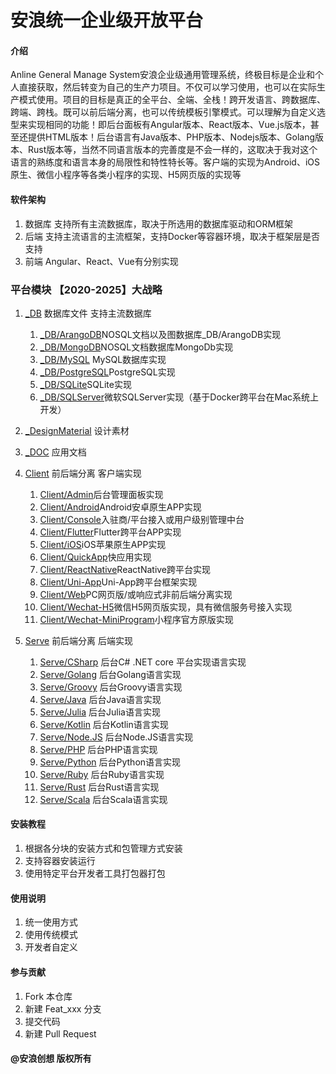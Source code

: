 # 安浪统一企业级开放平台

#### 介绍
Anline General Manage System安浪企业级通用管理系统，终极目标是企业和个人直接获取，然后转变为自己的生产力项目。不仅可以学习使用，也可以在实际生产模式使用。项目的目标是真正的全平台、全端、全栈！跨开发语言、跨数据库、跨端、跨栈。既可以前后端分离，也可以传统模板引擎模式。可以理解为自定义选型来实现相同的功能！即后台面板有Angular版本、React版本、Vue.js版本，甚至还提供HTML版本！后台语言有Java版本、PHP版本、Nodejs版本、Golang版本、Rust版本等，当然不同语言版本的完善度是不会一样的，这取决于我对这个语言的熟练度和语言本身的局限性和特性特长等。客户端的实现为Android、iOS原生、微信小程序等各类小程序的实现、H5网页版的实现等

#### 软件架构
1.  数据库 支持所有主流数据库，取决于所选用的数据库驱动和ORM框架
1.  后端 支持主流语言的主流框架，支持Docker等容器环境，取决于框架层是否支持
1.  前端 Angular、React、Vue有分别实现

### 平台模块 【2020-2025】大战略
1. [_DB](_DB) 数据库文件 支持主流数据库
    1. [_DB/ArangoDB](_DB/ArangoDB)NOSQL文档以及图数据库_DB/ArangoDB实现
    1. [_DB/MongoDB](_DB/MongoDB)NOSQL文档数据库MongoDb实现
    1. [_DB/MySQL](_DB/MySQL) MySQL数据库实现
    1. [_DB/PostgreSQL](_DB/PostgreSQL)PostgreSQL实现
    1. [_DB/SQLite](_DB/SQLite)SQLite实现
    1. [_DB/SQLServer](_DB/SQLServer)微软SQLServer实现（基于Docker跨平台在Mac系统上开发）
    

1. [_DesignMaterial](_DesignMaterial) 设计素材

1. [_DOC](_DOC) 应用文档

1. [Client](Client) 前后端分离 客户端实现
    1. [Client/Admin](Client/Admin)后台管理面板实现
    1. [Client/Android](Client/Android)Android安卓原生APP实现
    1. [Client/Console](Client/Console)入驻商/平台接入或用户级别管理中台
    1. [Client/Flutter](Client/Flutter)Flutter跨平台APP实现
    1. [Client/iOS](Client/iOS)iOS苹果原生APP实现
    1. [Client/QuickApp](Client/QuickApp)快应用实现
    1. [Client/ReactNative](Client/ReactNative)ReactNative跨平台实现
    1. [Client/Uni-App](Client/Uni-App)Uni-App跨平台框架实现
    1. [Client/Web](Client/Web)PC网页版/或响应式非前后端分离实现
    1. [Client/Wechat-H5](Client/Wechat-H5)微信H5网页版实现，具有微信服务号接入实现
    1. [Client/Wechat-MiniProgram](Client/Wechat-MiniProgram)小程序官方原版实现
    
1. [Serve](Serve) 前后端分离 后端实现
    1. [Serve/CSharp](Serve/CSharp) 后台C# .NET core 平台实现语言实现
    1. [Serve/Golang](Serve/Golang) 后台Golang语言实现
    1. [Serve/Groovy](Serve/Groovy) 后台Groovy语言实现
    1. [Serve/Java](Serve/Java) 后台Java语言实现
    1. [Serve/Julia](Serve/Julia) 后台Julia语言实现
    1. [Serve/Kotlin](Serve/Kotlin) 后台Kotlin语言实现
    1. [Serve/Node.JS](Serve/Node.JS) 后台Node.JS语言实现
    1. [Serve/PHP](Serve/PHP) 后台PHP语言实现
    1. [Serve/Python](Serve/Python) 后台Python语言实现
    1. [Serve/Ruby](Serve/Ruby) 后台Ruby语言实现
    1. [Serve/Rust](Serve/Rust) 后台Rust语言实现
    1. [Serve/Scala](Serve/Scala) 后台Scala语言实现


#### 安装教程

1.  根据各分块的安装方式和包管理方式安装
2.  支持容器安装运行
3.  使用特定平台开发者工具打包器打包

#### 使用说明

1.  统一使用方式
2.  使用传统模式
3.  开发者自定义

#### 参与贡献

1.  Fork 本仓库
2.  新建 Feat_xxx 分支
3.  提交代码
4.  新建 Pull Request


#### @安浪创想  版权所有
